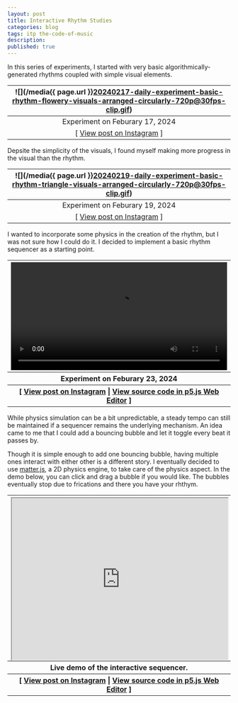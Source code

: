 ```yaml
---
layout: post
title: Interactive Rhythm Studies
categories: blog
tags: itp the-code-of-music
description: 
published: true
---
```


In this series of experiments, I started with very basic algorithmically-generated rhythms coupled with simple visual elements.

<!--more-->

![](/media{{ page.url }}20240217-daily-experiment-basic-rhythm-flowery-visuals-arranged-circularly-720p@30fps-clip.gif) |
:---: |
Experiment on Feburary 17, 2024 |
[ [View post on Instagram](https://www.instagram.com/p/C3e9oieum5N/) ] |

Depsite the simplicity of the visuals, I found myself making more progress in the visual than the rhythm.

![](/media{{ page.url }}20240219-daily-experiment-basic-rhythm-triangle-visuals-arranged-circularly-720p@30fps-clip.gif) |
:---: |
Experiment on Feburary 19, 2024 |
[ [View post on Instagram](https://www.instagram.com/p/C3jeGAouGUg/) ] |

I wanted to incorporate some physics in the creation of the rhythm, but I was not sure how I could do it. I decided to implement a basic rhythm sequencer as a starting point.

<table style="width: 100%;">
  <thead><tr><th>
    <video controls width="100%" preload="auto" loop>
      <source src="/media/{{ page.url }}20240223-daily-experiment-drum-machine-dragging-support-added-1080p@60fps.mp4" type='video/mp4'>
    </video>
  </th></tr></thead>
  <tbody>
  <tr><th>
    Experiment on Feburary 23, 2024
  </th></tr>
  <tr><th>
    [ <a href="https://www.instagram.com/p/C3uMxR8OYuQ/">View post on Instagram</a> | <a href="https://editor.p5js.org/jackbdu/sketches/QxOHeLrBY">View source code in p5.js Web Editor</a> ]
  </th></tr>
  </tbody>
</table>

While physics simulation can be a bit unpredictable, a steady tempo can still be maintained if a sequencer remains the underlying mechanism. An idea came to me that I could add a bouncing bubble and let it toggle every beat it passes by.

Though it is simple enough to add one bouncing bubble, having multiple ones interact with either other is a different story. I eventually decided to use [matter.js](https://brm.io/matter-js/), a 2D physics engine, to take care of the physics aspect. In the demo below, you can click and drag a bubble if you would like. The bubbles eventually stop due to frications and there you have your rhthym.

<table style="width: 100%;">
  <thead><tr><th>
    <div style="width: 100%; padding-top: 75%; position: relative;">
      <iframe style="position: absolute; width: 100%; height: 100%; left: 0; top: 0;" src="https://editor.p5js.org/jackbdu/full/sH4pFwgI1"></iframe>
    </div>
  </th></tr></thead>
  <tbody>
  <tr><th>
  Live demo of the interactive sequencer.
  </th></tr>
  <tr><th>
    [ <a href="https://www.instagram.com/p/C36spupsuZc/">View post on Instagram</a> | <a href="https://editor.p5js.org/jackbdu/sketches/sH4pFwgI1">View source code in p5.js Web Editor</a> ]
  </th></tr>
  </tbody>
</table>

